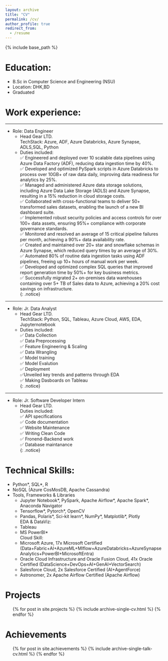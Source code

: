 ```yaml
---
layout: archive
title: "CV"
permalink: /cv/
author_profile: true
redirect_from:
  - /resume
---
```


{% include base_path %}

# Education:    
* B.Sc in Computer Science and Engineering (NSU)  
* Location: DHK,BD   
* Graduated


# Work experience:    
---
* Role: Data Engineer  
  * Head Gear LTD.  
  TechStack: Azure, ADF, Azure Databricks, Azure Synapse, ADLS,SQL, Python  
  * Duties included:  
  ✅ Engineered and deployed over 10 scalable data pipelines using Azure Data Factory (ADF), reducing data ingestion time by 40%.    
  ✅ Developed and optimized PySpark scripts in Azure Databricks to process over 10GB+ of raw data daily, improving data readiness for analytics by 25%.  
  ✅ Managed and administered Azure data storage solutions, including Azure Data Lake Storage (ADLS) and Azure Synapse, resulting in a 15% reduction in cloud storage costs.  
  ✅ Collaborated with cross-functional teams to deliver 50+ transformed sales datasets, enabling the launch of a new BI dashboard suite.  
  ✅ Implemented robust security policies and access controls for over 100+ data assets, ensuring 95%+ compliance with corporate governance standards.  
  ✅ Monitored and resolved an average of 15 critical pipeline failures per month, achieving a 90%+ data availability rate.  
  ✅ Created and maintained over 20+ star and snowflake schemas in Azure Synapse, which reduced query times by an average of 30%.  
  ✅ Automated 80% of routine data ingestion tasks using ADF pipelines, freeing up 10+ hours of manual work per week.  
  ✅ Developed and optimized complex SQL queries that improved report generation time by 50%+ for key business metrics.  
  ✅ Successfully migrated 2+ on-premises data warehouses containing over 5+ TB of Sales data to Azure, achieving a 20% cost savings on infrastructure.  
{: .notice}  
  
---
* Role: Jr. Data Analyst  
  * Head Gear LTD.  
  TechStack: Python, SQL, Tableau, Azure Cloud, AWS, EDA, Jupyternotebook  
  * Duties included:   
  ✅ Data Collection    
  ✅ Data Preprocessing  
  ✅ Feature Engineering & Scaling  
  ✅ Data Wrangling  
  ✅ Model training  
  ✅ Model Evalution  
  ✅ Deployment  
  ✅Unveiled key trends and patterns through EDA     
  ✅ Making Dasboards on Tableau    
 {: .notice}

---
* Role: Jr. Software Developer Intern  
  * Head Gear LTD.  
  Duties included:  
  ✅ API specifications  
  ✅ Code documentation  
  ✅ Website Maintenance  
  ✅ Writing Clean Code  
  ✅ Fronend-Backend work  
  ✅ Database maintanance  
 {: .notice}
  
# Technical Skills:  
* Python*, SQL*, R  
* NoSQL (Azure CosMosDB, Apache Cassandra)  
* Tools, Frameworks & Libraries  
  * Jupyter Notebook*, PySpark, Apache Airflow*, Apache Spark*, Anaconda Navigator  
  * Tensorflow*, Pytorch*, OpenCV  
  * Pandas, Polaris*, Sci-kit learn*, NumPy*, Matplotlib*, Plotly  
EDA & DataViz:   
  * Tableau  
  * MS PowerBI*  
Cloud Skill:  
  * Microsoft Azure, 17x Microsoft Certified (Data+Fabric+AI+AzureML+Mlflow+AzureDatabricks+AzureSynapseAnalytics+PowerBI+MicrosoftEntra)  
  * Oracle Cloud Infrastructure and Oracle Fusion Cloud, 41x Oracle Certified (DataScience+DevOps+AI+GenAI+VectorSearch)  
  * Salesforce Cloud, 2x Salesforce Certified (AI+AgentForce)
  * Astronomer, 2x Apache Airflow Certified (Apache Airflow) 
 
Projects
======
  <ul>{% for post in site.projects %}
    {% include archive-single-cv.html %}
  {% endfor %}</ul>

Achievements
======
  <ul>{% for post in site.achievements %}
    {% include archive-single-talk-cv.html %}
  {% endfor %}</ul>
  
